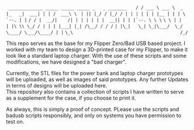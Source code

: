  ```  _____________ _____ _____ _____ _   _ _______   ```
```  / / ___ \ ___ \  _  |_   _|  ___| | | /  ___\ \  ```
``` | || |_/ / |_/ / | | | | | | |__ | | | \ `--. | | ```
```/ / |  __/|    /| | | | | | |  __|| | | |`--. \ \ \```
```\ \ | |   | |\ \\ \_/ / | | | |___| |_| /\__/ / / /```
 ```| |\_|   \_| \_|\___/  \_/ \____/ \___/\____/ | |``` 
  ```\_\                                         /_/```  
                                                   

This repo serves as the base for my Flipper Zero/Bad USB based project. I worked with my team to design a 3D-printed case for my Flipper, to make it look like a standard laptop charger. With the use of these scripts and some modifications, we have designed a "bad charger".

Currently, the STL files for the power bank and laptop charger prototypes will be uploaded, as well as images of said prototypes. Any further Updates in terms of designs will be uploaded here. \
This repository also contains a collection of scripts I have written to serve as a supplement for the case, if you choose to print it. 

As always, this is simply a proof of concept. PLease use the scripts and badusb scripts responsibly, and only on systems you have permission to test on. 
